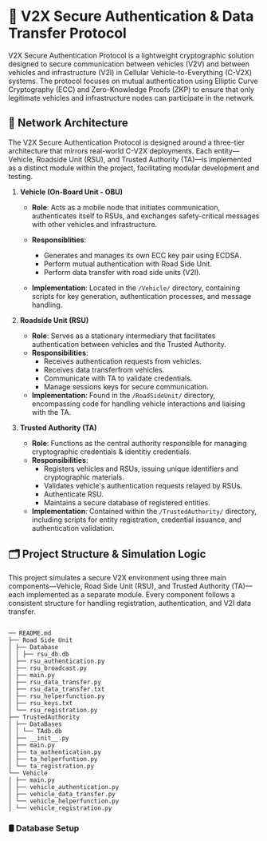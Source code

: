 # 🚗 V2X Secure Authentication & Data Transfer Protocol

V2X Secure Authentication Protocol is a lightweight cryptographic solution designed to secure communication between vehicles (V2V) and between vehicles and infrastructure (V2I) in Cellular Vehicle-to-Everything (C-V2X) systems. The protocol focuses on mutual authentication using Elliptic Curve Cryptography (ECC) and Zero-Knowledge Proofs (ZKP) to ensure that only legitimate vehicles and infrastructure nodes can participate in the network.

## 🧱 Network Architecture

The V2X Secure Authentication Protocol is designed around a three-tier architecture that mirrors real-world C-V2X deployments. Each entity—Vehicle, Roadside Unit (RSU), and Trusted Authority (TA)—is implemented as a distinct module within the project, facilitating modular development and testing.

1. **Vehicle (On-Board Unit - OBU)**
    * **Role**: Acts as a mobile node that initiates communication, authenticates itself to RSUs, and exchanges safety-critical messages with other vehicles and infrastructure.
    * **Responsiblities**:
      * Generates and manages its own ECC key pair using ECDSA.
      * Perform mutual authentication with Road Side Unit.
      * Perform data transfer with road side units (V2I).
      
    * **Implementation**: Located in the ```/Vehicle/``` directory, containing scripts for key generation, authentication processes, and message handling.

3. **Roadside Unit (RSU)**
   * **Role**: Serves as a stationary intermediary that facilitates authentication between vehicles and the Trusted Authority.
   * **Responsibilities**:
     * Receives authentication requests from vehicles.
     * Receives data transferfrom vehicles.
     * Communicate with TA to validate credentials.
     * Manage sessions keys for secure communication.
   * **Implementation**: Found in the ```/RoadSideUnit/``` directory, encompassing code for handling vehicle interactions and liaising with the TA.

4. **Trusted Authority (TA)**
    * **Role**: Functions as the central authority responsible for managing cryptographic credentials & identitiy credentials.
    * **Responsibilities**: 
      * Registers vehicles and RSUs, issuing unique identifiers and cryptographic materials.
      * Validates vehicle's authentication requests relayed by RSUs.
      * Authenticate RSU.
      * Maintains a secure database of registered entities.
   * **Implementation**: Contained within the ```/TrustedAuthority/``` directory, including scripts for entity registration, credential issuance, and authentication validation.


## 🗂️ Project Structure & Simulation Logic
This project simulates a secure V2X environment using three main components—Vehicle, Road Side Unit (RSU), and Trusted Authority (TA)—each implemented as a separate module. Every component follows a consistent structure for handling registration, authentication, and V2I data transfer.

```aiignore

── README.md
├── Road Side Unit
│ ├── Database
│ │ ├── rsu_db.db
│ ├── rsu_authentication.py
│ ├── rsu_broadcast.py
│ ├── main.py
│ ├── rsu_data_transfer.py
│ ├── rsu_data_transfer.txt
│ ├── rsu_helperfunction.py
│ ├── rsu_keys.txt
│ └── rsu_registration.py
├── TrustedAuthority
│ ├── DataBases
│ │ └── TAdb.db
│ ├── __init__.py
│ ├── main.py
│ ├── ta_authentication.py
│ ├── ta_helperfuntion.py
│ └── ta_registration.py
└── Vehicle
│ ├── main.py
│ ├── vehicle_authentication.py
│ ├── vehicle_data_transfer.py
│ └── vehicle_helperfunction.py
│ └── vehicle_registration.py

```

### 🛢️ Database Setup